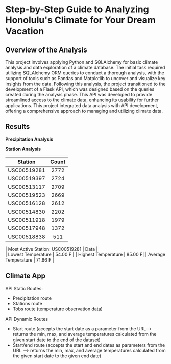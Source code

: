 # Step-by-Step Guide to Analyzing Honolulu's Climate for Your Dream Vacation

## Overview of the Analysis

This project involves applying Python and SQLAlchemy for basic climate analysis and data exploration of a climate database. The initial task required utilizing SQLAlchemy ORM queries to conduct a thorough analysis, with the support of tools such as Pandas and Matplotlib to uncover and visualize key insights from the data. Following this analysis, the project transitioned to the development of a Flask API, which was designed based on the queries created during the analysis phase. This API was developed to provide streamlined access to the climate data, enhancing its usability for further applications. This project integrated data analysis with API development, offering a comprehensive approach to managing and utilizing climate data.

## Results

**Precipitation Analysis**

**Station Analysis**

| Station | Count |
| ------------- |:-------------:|
| USC00519281 | 2772 | 
| USC00519397 | 2724 | 
| USC00513117 | 2709 | 
| USC00519523 | 2669 | 
| USC00516128 | 2612 | 
| USC00514830 | 2202 | 
| USC00511918 | 1979 |  
| USC00517948 | 1372 | 
| USC00518838 | 511 | 


| Most Active Station: USC00519281 | Data |  
| Lowest Temperature | 54.00 F |
| Highest Temperature | 85.00 F|
| Average Temperature | 71.66 F |
 
 ## Climate App 

API Static Routes:
* Precipitation route
* Stations route
* Tobs route (temperature observation data)
  
API Dynamic Routes
* Start route (accepts the start date as a parameter from the URL--> returns the min, max, and average temperatures calculated from the given start date to the end of the dataset)
* Start/end route (accepts the start and end dates as parameters from the URL --> returns the min, max, and average temperatures calculated from the given start date to the given end date)
